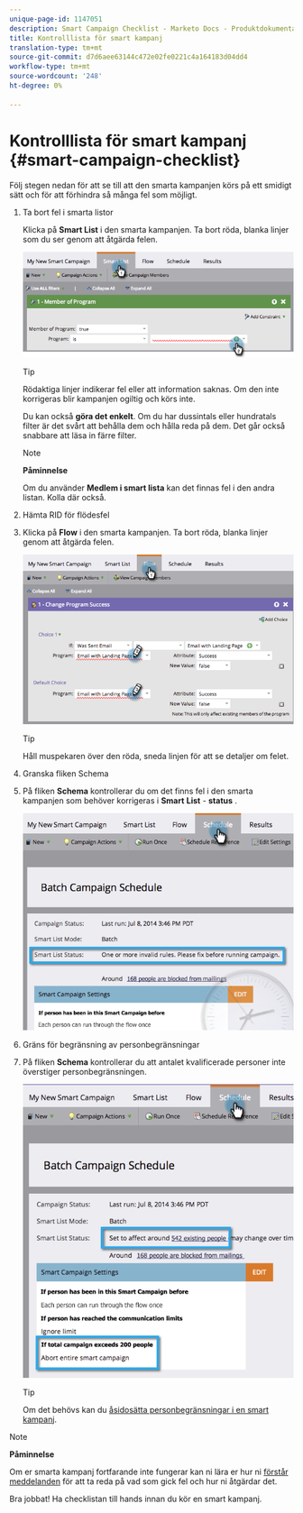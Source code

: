 ```yaml
---
unique-page-id: 1147051
description: Smart Campaign Checklist - Marketo Docs - Produktdokumentation
title: Kontrolllista för smart kampanj
translation-type: tm+mt
source-git-commit: d7d6aee63144c472e02fe0221c4a164183d04dd4
workflow-type: tm+mt
source-wordcount: '248'
ht-degree: 0%

---
```



# Kontrolllista för smart kampanj {#smart-campaign-checklist}

Följ stegen nedan för att se till att den smarta kampanjen körs på ett smidigt sätt och för att förhindra så många fel som möjligt.

1. Ta bort fel i smarta listor

   Klicka på **Smart List** i den smarta kampanjen. Ta bort röda, blanka linjer som du ser genom att åtgärda felen.

   ![](assets/image2014-9-22-16-3a9-3a13.png)

   >[!TIP]
   >
   >Rödaktiga linjer indikerar fel eller att information saknas. Om den inte korrigeras blir kampanjen ogiltig och körs inte.
   >
   >
   >Du kan också **göra det enkelt**. Om du har dussintals eller hundratals filter är det svårt att behålla dem och hålla reda på dem. Det går också snabbare att läsa in färre filter.

   >[!NOTE]
   >
   >**Påminnelse**
   >
   >
   >Om du använder **Medlem i smart lista** kan det finnas fel i den andra listan. Kolla där också.

1. Hämta RID för flödesfel
1. Klicka på **Flow** i den smarta kampanjen. Ta bort röda, blanka linjer genom att åtgärda felen.

   ![](assets/image2014-9-22-16-3a10-3a49.png)

   >[!TIP]
   >
   >Håll muspekaren över den röda, sneda linjen för att se detaljer om felet.

1. Granska fliken Schema
1. På fliken **Schema** kontrollerar du om det finns fel i den smarta kampanjen som behöver korrigeras i **Smart** **List** - **status** .

   ![](assets/three.png)

1. Gräns för begränsning av personbegränsningar
1. På fliken **Schema** kontrollerar du att antalet kvalificerade personer inte överstiger personbegränsningen.

   ![](assets/four.png)

   >[!TIP]
   >
   >Om det behövs kan du [åsidosätta personbegränsningar i en smart kampanj](../../../../product-docs/core-marketo-concepts/smart-campaigns/using-smart-campaigns/override-person-restrictions-in-a-smart-campaign.md).

>[!NOTE]
>
>**Påminnelse**
>
>Om er smarta kampanj fortfarande inte fungerar kan ni lära er hur ni [förstår meddelanden](../../../../product-docs/core-marketo-concepts/miscellaneous/understanding-notifications.md) för att ta reda på vad som gick fel och hur ni åtgärdar det.

Bra jobbat! Ha checklistan till hands innan du kör en smart kampanj.